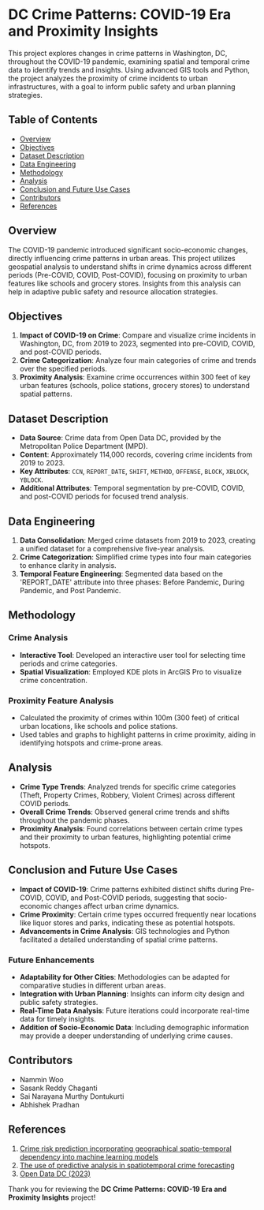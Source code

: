 # DC Crime Patterns: COVID-19 Era and Proximity Insights

This project explores changes in crime patterns in Washington, DC, throughout the COVID-19 pandemic, examining spatial and temporal crime data to identify trends and insights. Using advanced GIS tools and Python, the project analyzes the proximity of crime incidents to urban infrastructures, with a goal to inform public safety and urban planning strategies.

## Table of Contents
- [Overview](#overview)
- [Objectives](#objectives)
- [Dataset Description](#dataset-description)
- [Data Engineering](#data-engineering)
- [Methodology](#methodology)
- [Analysis](#analysis)
- [Conclusion and Future Use Cases](#conclusion-and-future-use-cases)
- [Contributors](#contributors)
- [References](#references)

## Overview
The COVID-19 pandemic introduced significant socio-economic changes, directly influencing crime patterns in urban areas. This project utilizes geospatial analysis to understand shifts in crime dynamics across different periods (Pre-COVID, COVID, Post-COVID), focusing on proximity to urban features like schools and grocery stores. Insights from this analysis can help in adaptive public safety and resource allocation strategies.

## Objectives
1. **Impact of COVID-19 on Crime**: Compare and visualize crime incidents in Washington, DC, from 2019 to 2023, segmented into pre-COVID, COVID, and post-COVID periods.
2. **Crime Categorization**: Analyze four main categories of crime and trends over the specified periods.
3. **Proximity Analysis**: Examine crime occurrences within 300 feet of key urban features (schools, police stations, grocery stores) to understand spatial patterns.

## Dataset Description
- **Data Source**: Crime data from Open Data DC, provided by the Metropolitan Police Department (MPD).
- **Content**: Approximately 114,000 records, covering crime incidents from 2019 to 2023.
- **Key Attributes**: `CCN`, `REPORT_DATE`, `SHIFT`, `METHOD`, `OFFENSE`, `BLOCK`, `XBLOCK`, `YBLOCK`.
- **Additional Attributes**: Temporal segmentation by pre-COVID, COVID, and post-COVID periods for focused trend analysis.

## Data Engineering
1. **Data Consolidation**: Merged crime datasets from 2019 to 2023, creating a unified dataset for a comprehensive five-year analysis.
2. **Crime Categorization**: Simplified crime types into four main categories to enhance clarity in analysis.
3. **Temporal Feature Engineering**: Segmented data based on the 'REPORT_DATE' attribute into three phases: Before Pandemic, During Pandemic, and Post Pandemic.

## Methodology
### Crime Analysis
- **Interactive Tool**: Developed an interactive user tool for selecting time periods and crime categories.
- **Spatial Visualization**: Employed KDE plots in ArcGIS Pro to visualize crime concentration.

### Proximity Feature Analysis
- Calculated the proximity of crimes within 100m (300 feet) of critical urban locations, like schools and police stations.
- Used tables and graphs to highlight patterns in crime proximity, aiding in identifying hotspots and crime-prone areas.

## Analysis
- **Crime Type Trends**: Analyzed trends for specific crime categories (Theft, Property Crimes, Robbery, Violent Crimes) across different COVID periods.
- **Overall Crime Trends**: Observed general crime trends and shifts throughout the pandemic phases.
- **Proximity Analysis**: Found correlations between certain crime types and their proximity to urban features, highlighting potential crime hotspots.

## Conclusion and Future Use Cases
- **Impact of COVID-19**: Crime patterns exhibited distinct shifts during Pre-COVID, COVID, and Post-COVID periods, suggesting that socio-economic changes affect urban crime dynamics.
- **Crime Proximity**: Certain crime types occurred frequently near locations like liquor stores and parks, indicating these as potential hotspots.
- **Advancements in Crime Analysis**: GIS technologies and Python facilitated a detailed understanding of spatial crime patterns.

### Future Enhancements
- **Adaptability for Other Cities**: Methodologies can be adapted for comparative studies in different urban areas.
- **Integration with Urban Planning**: Insights can inform city design and public safety strategies.
- **Real-Time Data Analysis**: Future iterations could incorporate real-time data for timely insights.
- **Addition of Socio-Economic Data**: Including demographic information may provide a deeper understanding of underlying crime causes.

## Contributors
- Nammin Woo
- Sasank Reddy Chaganti
- Sai Narayana Murthy Dontukurti
- Abhishek Pradhan

## References
1. [Crime risk prediction incorporating geographical spatio-temporal dependency into machine learning models](https://doi.org/10.1016/j.ins.2023.119414)
2. [The use of predictive analysis in spatiotemporal crime forecasting](https://doi.org/10.1016/j.apgeog.2017.06.011)
3. [Open Data DC (2023)](https://opendata.dc.gov/search?collection=Dataset&q=crime)

Thank you for reviewing the **DC Crime Patterns: COVID-19 Era and Proximity Insights** project!
